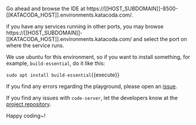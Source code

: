 Go ahead and browse the IDE at https://[[HOST_SUBDOMAIN]]-8500-[[KATACODA_HOST]].environments.katacoda.com/.

if you have any services running in other ports, you may browse https://[[HOST_SUBDOMAIN]]-[[KATACODA_HOST]].environments.katacoda.com/ and select the port on where the service runs.

We use ubuntu for this environment, so if you want to install something, for example, `build-essential`,
do it like this:


`sudo apt install build-essential`{{execute}}

If you find any errors regarding the playground, please open an [issue](https://github.com/sr229/katacoda-scenarios/issues/new).

If you find any issues with `code-server`, let the developers know at the [project repository](https://github.com/cdr/code-server/issues/new).


Happy coding~!